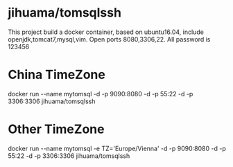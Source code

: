 # jihuama/tomsqlssh
This project build a docker container, based on ubuntu16.04, include openjdk,tomcat7,mysql,vim.
Open ports 8080,3306,22.
All password is 123456
# China TimeZone
docker run --name mytomsql -d -p 9090:8080 -d -p 55:22 -d -p 3306:3306 jihuama/tomsqlssh
# Other TimeZone
docker run --name mytomsql -e TZ='Europe/Vienna' -d -p 9090:8080 -d -p 55:22 -d -p 3306:3306 jihuama/tomsqlssh
